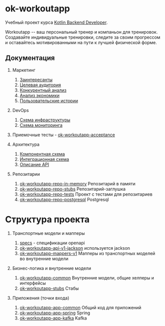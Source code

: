 # ok-workoutapp

Учебный проект курса
[Kotlin Backend Developer](https://otus.ru/lessons/kotlin/?int_source=courses_catalog&int_term=programming).


Workoutapp -- ваш персональный тренер и компаньон для тренировок. Создавайте индивидуальные
тренировки, следите за своим прогрессом и оставайтесь мотивированными на пути к лучшей физической форме.


## Документация

1. Маркетинг
    1. [Заинтересанты](./docs/01-marketing/02-stakeholders.md)
    2. [Целевая аудитория](./docs/01-marketing/01-target-audience.md)
    3. [Конкурентный анализ](./docs/01-marketing/03-concurrency.md)
    4. [Анализ экономики](./docs/01-marketing/04-economy.md)
    5. [Пользовательские истории](./docs/01-marketing/05-user-stories.md)

2. DevOps
   1. [Схема инфраструктуры](./docs/02-devops/01-infrastruture.md)
   2. [Схема мониторинга](./docs/02-devops/02-monitoring.md)

3. Приемочные тесты - [ok-workoutapp-acceptance](ok-workoutapp-acceptance)

4. Архитектура
   1. [Компонентная схема](./docs/04-architecture/01-arch.md)
   2. [Интеграционная схема](./docs/04-architecture/02-integration.md)
   3. [Описание API](./docs/04-architecture/03-api.md)

5. Репозитарии
   1. [ok-workoutapp-repo-in-memory](ok-workoutapp-repo-in-memory) Репозитарий в памяти
   2. [ok-workoutapp-repo-stubs](ok-workoutapp-repo-stubs) Репозитарий-заглушка
   3. [ok-workoutapp-repo-tests](ok-workoutapp-repo-tests) Проект с тестами для репозитариев
   4. [ok-workoutapp-repo-postgresql](ok-workoutapp-repo-postgresql) Postgresql

# Структура проекта

1. Транспортные модели и мапперы
   1. [specs](specs) - спецификации openapi
   2. [ok-workoutapp-api-v1-jackson](ok-workoutapp-api-v1-jackson) используется jackson
   3. [ok-workoutapp-mappers-v1](ok-workoutapp-mappers-v1) Мапперы из транспортных моделей во внутренние модели

2. Бизнес-логика и внутренние модели
   1. [ok-workoutapp-common](ok-workoutapp-common) Внутренние модели, общие хелперы и интерфейсы
   2. [ok-workoutapp-stubs](ok-workoutapp-stubs) Стабы

3. Приложения (точки входа)
   1. [ok-workoutapp-app-common](ok-workoutapp-app-common) Общий код для приложений
   2. [ok-workoutapp-app-spring](ok-workoutapp-app-spring) Spring
   3. [ok-workoutapp-app-kafka](ok-workoutapp-app-kafka) Kafka